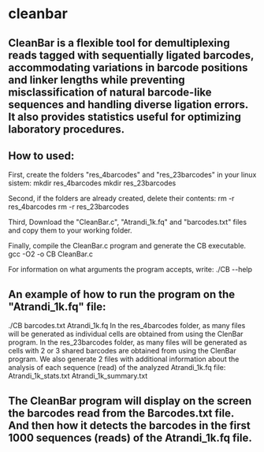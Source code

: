 # cleanbar
CleanBar is a flexible tool for demultiplexing reads tagged with sequentially ligated barcodes,
accommodating variations in barcode positions and linker lengths while preventing 
misclassification of natural barcode-like sequences and handling diverse ligation errors. 
It also provides statistics useful for optimizing laboratory procedures. 
-----------------------------------------------------------------------------
## How to used:
First, create the folders "res_4barcodes" and "res_23barcodes" in your linux sistem:
mkdir res_4barcodes
mkdir res_23barcodes

Second, if the folders are already created, delete their contents:
rm -r res_4barcodes
rm -r res_23barcodes

Third, Download the "CleanBar.c", "Atrandi_1k.fq" and "barcodes.txt" files and copy them to your working folder.

Finally, compile the CleanBar.c program and generate the CB executable. 
gcc  -O2 -o CB  CleanBar.c

For information on what arguments the program accepts, write:
./CB  --help

## An example of how to run the program on the "Atrandi_1k.fq" file:
 ./CB  barcodes.txt Atrandi_1k.fq
In the res_4barcodes folder, as many files will be generated as individual cells are obtained from using the ClenBar program.
In the res_23barcodes folder, as many files will be generated as cells with 2 or 3 shared barcodes are obtained from using the ClenBar program.
We also generate 2 files with additional information about the analysis of each sequence (read) of the analyzed Atrandi_1k.fq file:
Atrandi_1k_stats.txt
Atrandi_1k_summary.txt

The CleanBar program will display on the screen the barcodes read from the Barcodes.txt file.
And then how it detects the barcodes in the first 1000 sequences (reads) of the Atrandi_1k.fq file.
-----------------------------------------------------------------------------
